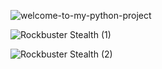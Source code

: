 ![welcome-to-my-python-project](https://github.com/Rampapam/Python/assets/60465303/e81fca72-479d-44ae-9545-7745280baaf6)

![Rockbuster Stealth (1)](https://github.com/Rampapam/Python/assets/60465303/18cfc26d-e124-4ce1-8002-953b0ff79ae1)

![Rockbuster Stealth (2)](https://github.com/Rampapam/Python/assets/60465303/ede4fda7-f610-450a-855c-3a343210af90)
